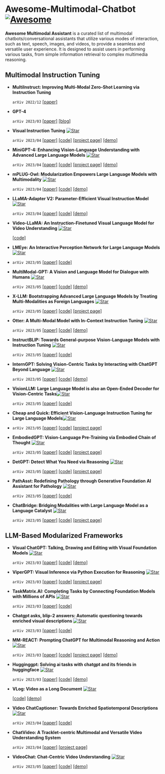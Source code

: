 # Awesome-Multimodal-Chatbot [![Awesome](https://awesome.re/badge.svg)](https://awesome.re)

**Awesome Multimodal Assistant** is a curated list of multimodal chatbots/conversational assistants that utilize various modes of interaction, such as text, speech, images, and videos, to provide a seamless and versatile user experience. It is designed to assist users in performing various tasks, from simple information retrieval to complex multimedia reasoning.

## Multimodal Instruction Tuning

- **MultiInstruct: Improving Multi-Modal Zero-Shot Learning via Instruction Tuning**
  
  ```arXiv 2022/12``` [[paper]](https://arxiv.org/abs/2212.10773)

- **GPT-4**

  ```arXiv 2023/03``` [[paper]](https://arxiv.org/abs/2303.08774) [[blog]](https://openai.com/research/gpt-4)


- **Visual Instruction Tuning** [![Star](https://img.shields.io/github/stars/haotian-liu/LLaVA.svg?style=social&label=Star)](https://github.com/haotian-liu/LLaVA)
  
  ```arXiv 2023/04``` [[paper]](https://arxiv.org/abs/2304.08485) [[code]](https://github.com/haotian-liu/LLaVA) [[project page]](https://llava-vl.github.io/) [[demo]](https://llava.hliu.cc/)


- **MiniGPT-4: Enhancing Vision-Language Understanding with Advanced Large Language Models** [![Star](https://img.shields.io/github/stars/Vision-CAIR/MiniGPT-4.svg?style=social&label=Star)](https://github.com/Vision-CAIR/MiniGPT-4)
  
  ```arXiv 2023/04``` [[paper]](https://arxiv.org/abs/2304.10592) [[code]](https://github.com/Vision-CAIR/MiniGPT-4) [[project page]](https://minigpt-4.github.io/) [[demo]](https://huggingface.co/spaces/Vision-CAIR/minigpt4)


- **mPLUG-Owl: Modularization Empowers Large Language Models with Multimodality** [![Star](https://img.shields.io/github/stars/X-PLUG/mPLUG-Owl.svg?style=social&label=Star)](https://github.com/X-PLUG/mPLUG-Owl)
  
  ```arXiv 2023/04``` [[paper]](https://arxiv.org/abs/2304.14178) [[code]](https://github.com/X-PLUG/mPLUG-Owl) [[demo]](https://modelscope.cn/studios/damo/mPLUG-Owl/summary)


- **LLaMA-Adapter V2: Parameter-Efficient Visual Instruction Model** [![Star](https://img.shields.io/github/stars/ZrrSkywalker/LLaMA-Adapter.svg?style=social&label=Star)](https://github.com/ZrrSkywalker/LLaMA-Adapter)
  
  
  ```arXiv 2023/04``` [[paper]](https://arxiv.org/abs/2304.15010) [[code]](https://github.com/ZrrSkywalker/LLaMA-Adapter) [[demo]](https://huggingface.co/spaces/csuhan/LLaMA-Adapter)


- **Video-LLaMA: An Instruction-Finetuned Visual Language Model for Video Understanding** [![Star](https://img.shields.io/github/stars/DAMO-NLP-SG/Video-LLaMA.svg?style=social&label=Star)](https://github.com/DAMO-NLP-SG/Video-LLaMA)

  [[code]](https://github.com/DAMO-NLP-SG/Video-LLaMA)


- **LMEye: An Interactive Perception Network for Large Language Models** [![Star](https://img.shields.io/github/stars/YunxinLi/LingCloud.svg?style=social&label=Star)](https://github.com/YunxinLi/LingCloud)
- 
  ```arXiv 2023/05``` [[paper]](https://arxiv.org/abs/2305.03701) [[code]](https://github.com/YunxinLi/LingCloud)


- **MultiModal-GPT: A Vision and Language Model for Dialogue with Humans** [![Star](https://img.shields.io/github/stars/open-mmlab/Multimodal-GPT.svg?style=social&label=Star)](https://github.com/open-mmlab/Multimodal-GPT)

  ```arXiv 2023/05``` [[paper]](https://arxiv.org/abs/2305.04790) [[code]](https://github.com/open-mmlab/Multimodal-GPT) [[demo]](https://mmgpt.openmmlab.org.cn/)


- **X-LLM: Bootstrapping Advanced Large Language Models by Treating Multi-Modalities as Foreign Languages** [![Star](https://img.shields.io/github/stars/phellonchen/X-LLM.svg?style=social&label=Star)](https://github.com/phellonchen/X-LLM)
 
  ```arXiv 2023/05``` [[paper]](https://arxiv.org/abs/2305.04160) [[code]](https://github.com/phellonchen/X-LLM) [[project page]](https://x-llm.github.io/)


- **Otter: A Multi-Modal Model with In-Context Instruction Tuning** [![Star](https://img.shields.io/github/stars/Luodian/Otter.svg?style=social&label=Star)](https://github.com/Luodian/Otter)

  ```arXiv 2023/05``` [[paper]](https://arxiv.org/abs/2305.03726) [[code]](https://github.com/Luodian/Otter) [[demo]](https://otter.cliangyu.com/)


- **InstructBLIP: Towards General-purpose Vision-Language Models with Instruction Tuning** [![Star](https://img.shields.io/github/stars/salesforce/LAVIS.svg?style=social&label=Star)](https://github.com/salesforce/LAVIS)
  
  ```arXiv 2023/05``` [[paper]](https://arxiv.org/abs/2305.06500) [[code]](https://github.com/salesforce/LAVIS/tree/main/projects/instructblip)

- **InternGPT: Solving Vision-Centric Tasks by Interacting with ChatGPT Beyond Language** [![Star](https://img.shields.io/github/stars/OpenGVLab/InternGPT.svg?style=social&label=Star)](https://github.com/OpenGVLab/InternGPT)
  

  ```arXiv 2023/05``` [[paper]](https://arxiv.org/abs/2305.05662) [[code]](https://github.com/OpenGVLab/InternGPT) [[demo]](https://igpt.opengvlab.com/)

- **VisionLLM: Large Language Model is also an Open-Ended Decoder for Vision-Centric Tasks**[![Star](https://img.shields.io/github/stars/OpenGVLab/VisionLLM.svg?style=social&label=Star)](https://github.com/OpenGVLab/VisionLLM)

  ```arXiv 2023/05``` [[paper]](https://arxiv.org/abs/2305.11175) [[code]](https://github.com/OpenGVLab/VisionLLM)

- **Cheap and Quick: Efficient Vision-Language Instruction Tuning for Large Language Models**[![Star](https://img.shields.io/github/stars/luogen1996/LaVIN.svg?style=social&label=Star)](https://github.com/luogen1996/LaVIN)
- 
  ```arXiv 2023/05``` [[paper]](https://arxiv.org/abs/2305.15023) [[code]](https://github.com/luogen1996/LaVIN) [[project page]](https://luogen1996.github.io/lavin/)

- **EmbodiedGPT: Vision-Language Pre-Training via Embodied Chain of Thought** [![Star](https://img.shields.io/github/stars/EmbodiedGPT/EmbodiedGPT_Pytorch.svg?style=social&label=Star)](https://github.com/EmbodiedGPT/EmbodiedGPT_Pytorch)

  ```arXiv 2023/05``` [[paper]](https://arxiv.org/abs/2305.15021) [[code]](https://github.com/EmbodiedGPT/EmbodiedGPT_Pytorch) [[project page]](https://embodiedgpt.github.io/)

- **DetGPT: Detect What You Need via Reasoning** [![Star](https://img.shields.io/github/stars/OptimalScale/DetGPT.svg?style=social&label=Star)](https://github.com/OptimalScale/DetGPT)

  ```arXiv 2023/05``` [[paper]](https://arxiv.org/abs/2305.14167) [[code]](https://github.com/OptimalScale/DetGPT) [[project page]](https://detgpt.github.io/)

- **PathAsst: Redefining Pathology through Generative Foundation AI Assistant for Pathology** [![Star](https://img.shields.io/github/stars/superjamessyx/Generative-Foundation-AI-Assistant-for-Pathology.svg?style=social&label=Star)](https://github.com/superjamessyx/Generative-Foundation-AI-Assistant-for-Pathology)

  ```arXiv 2023/05``` [[paper]](https://arxiv.org/abs/2305.15072) [[code]](https://github.com/superjamessyx/Generative-Foundation-AI-Assistant-for-Pathology)

- **ChatBridge: Bridging Modalities with Large Language Model as a Language Catalyst** [![Star](https://img.shields.io/github/stars/joez17/ChatBridge.svg?style=social&label=Star)](https://github.com/joez17/ChatBridge)

  ```arXiv 2023/05``` [[paper]](https://arxiv.org/abs/2305.16103) [[code]](https://github.com/joez17/ChatBridge) [[project page]](https://iva-chatbridge.github.io/)

## LLM-Based Modularized Frameworks

- **Visual ChatGPT: Talking, Drawing and Editing with Visual Foundation Models** [![Star](https://img.shields.io/github/stars/microsoft/TaskMatrix.svg?style=social&label=Star)](https://github.com/microsoft/TaskMatrix)

  ```arXiv 2023/03``` [[paper]](https://arxiv.org/abs/2303.04671) [[code]](https://github.com/microsoft/TaskMatrix) [[demo]](https://huggingface.co/spaces/microsoft/visual_chatgpt)


- **ViperGPT: Visual Inference via Python Execution for Reasoning** [![Star](https://img.shields.io/github/stars/cvlab-columbia/viper.svg?style=social&label=Star)](https://github.com/cvlab-columbia/viper)

  ```arXiv 2023/03``` [[paper]](https://arxiv.org/abs/2303.08128) [[code]](https://github.com/cvlab-columbia/viper) [[project page]](https://viper.cs.columbia.edu/)


- **TaskMatrix.AI: Completing Tasks by Connecting Foundation Models with Millions of APIs** [![Star](https://img.shields.io/github/stars/microsoft/TaskMatrix.svg?style=social&label=Star)](https://github.com/microsoft/TaskMatrix)


  ```arXiv 2023/03``` [[paper]](https://arxiv.org/abs/2303.16434) [[code]](https://github.com/microsoft/TaskMatrix/tree/main/TaskMatrix.AI)


- **Chatgpt asks, blip-2 answers: Automatic questioning towards enriched visual descriptions** [![Star](https://img.shields.io/github/stars/Vision-CAIR/ChatCaptioner.svg?style=social&label=Star)](https://github.com/Vision-CAIR/ChatCaptioner)

  
  ```arXiv 2023/03``` [[paper]](https://arxiv.org/abs/2303.06594) [[code]](https://github.com/Vision-CAIR/ChatCaptioner)  



- **MM-REACT: Prompting ChatGPT for Multimodal Reasoning and Action** [![Star](https://img.shields.io/github/stars/microsoft/MM-REACT.svg?style=social&label=Star)](https://github.com/microsoft/MM-REACT)

  ```arXiv 2023/03``` [[paper]](https://arxiv.org/abs/2303.11381) [[code]](https://github.com/microsoft/MM-REACT) [[project page]](https://multimodal-react.github.io/) [[demo]](https://huggingface.co/spaces/microsoft-cognitive-service/mm-react)


- **Hugginggpt: Solving ai tasks with chatgpt and its friends in huggingface** [![Star](https://img.shields.io/github/stars/microsoft/JARVIS.svg?style=social&label=Star)](https://github.com/microsoft/JARVIS)

  ```arXiv 2023/03``` [[paper]](https://arxiv.org/abs/2303.17580) [[code]](https://github.com/microsoft/JARVIS) [[demo]](https://huggingface.co/spaces/microsoft/HuggingGPT)


- **VLog: Video as a Long Document** [![Star](https://img.shields.io/github/stars/showlab/VLog.svg?style=social&label=Star)](https://github.com/showlab/VLog)

    
    [[code]](https://github.com/showlab/VLog) [[demo]](https://huggingface.co/spaces/TencentARC/VLog)


- **Video ChatCaptioner: Towards Enriched Spatiotemporal Descriptions** [![Star](https://img.shields.io/github/stars/Vision-CAIR/ChatCaptioner.svg?style=social&label=Star)](https://github.com/Vision-CAIR/ChatCaptioner)
  
  ```arXiv 2023/04``` [[paper]](https://arxiv.org/abs/2304.04227) [[code]](https://github.com/Vision-CAIR/ChatCaptioner/tree/main/Video_ChatCaptioner)


- **ChatVideo: A Tracklet-centric Multimodal and Versatile Video Understanding System** 

  ```arXiv 2023/04``` [[paper]](https://arxiv.org/abs/2304.14407) [[project page]](https://www.wangjunke.info/ChatVideo/)


- **VideoChat: Chat-Centric Video Understanding** [![Star](https://img.shields.io/github/stars/OpenGVLab/Ask-Anything.svg?style=social&label=Star)](https://github.com/OpenGVLab/Ask-Anything)

  ```arXiv 2023/05```  [[paper]](https://arxiv.org/abs/2305.06355) [[code]](https://github.com/OpenGVLab/Ask-Anything) [[demo]](https://huggingface.co/spaces/ynhe/AskAnything)

